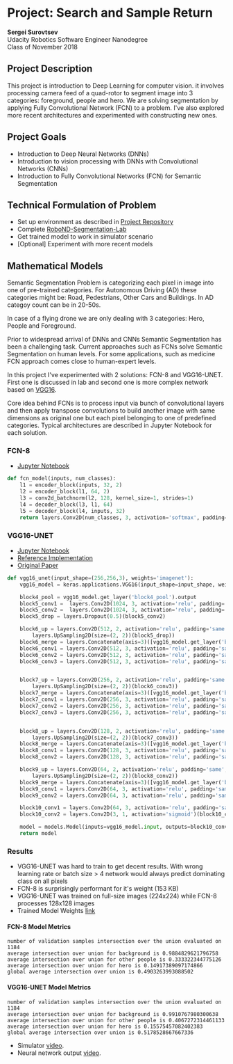 # Project: Search and Sample Return

**Sergei Surovtsev**
<br/>
Udacity Robotics Software Engineer Nanodegree
<br/>
Class of November 2018

## Project Description

This project is introduction to Deep Learning for computer vision. it involves processing camera feed of a quad-rotor to segment image into 3 categories: foreground, people and hero. We are solving segmentation by applying Fully Convolutional Network (FCN) to a problem. I've also explored more recent architectures and experimented with constructing new ones.

## Project Goals

* Introduction to Deep Neural Networks (DNNs)
* Introduction to vision processing with DNNs with Convolutional Networks (CNNs)
* Introduction to Fully Convolutional Networks (FCN) for Semantic Segmentation 

## Technical Formulation of Problem 

* Set up environment as described in [Project Repository](https://github.com/cwiz/RoboND-DeepLearning-Project)
* Complete [RoboND-Segmentation-Lab](https://github.com/udacity/RoboND-Segmentation-Lab)
* Get trained model to work in simulator scenario
* [Optional] Experiment with more recent models

## Mathematical Models

Semantic Segmentation Problem is categorizing each pixel in image into one of pre-trained categories. For Autonomous Driving (AD) these categories might be: Road, Pedestrians, Other Cars and Buildings. In AD categoy count can be in 20-50s.

In case of a flying drone we are only dealing with 3 categories: Hero, People and Foreground.

Prior to widespread arrival of DNNs and CNNs Semantic Segmentation has been a challenging task. Current approaches such as FCNs solve Semantic Segmentation on human levels. For some applications, such as medicine FCN approach comes close to human-expert levels.

In this project I've experimented with 2 solutions: FCN-8 and VGG16-UNET. First one is discussed in lab and second one is more complex network based on [VGG16](https://neurohive.io/en/popular-networks/vgg16/).

Core idea behind FCNs is to process input via bunch of convolutional layers and then apply transpose convolutions to build another image with same dimensions as original one but each pixel belonging to one of predefined categories. Typical architectures are described in Jupyter Notebook for each solution.

### FCN-8

* [Jupyter Notebook](https://github.com/cwiz/RoboND-Segmentation-Lab/blob/master/code/segmentation_lab.ipynb)

```python
def fcn_model(inputs, num_classes):
    l1 = encoder_block(inputs, 32, 2)
    l2 = encoder_block(l1, 64, 2)
    l3 = conv2d_batchnorm(l2, 128, kernel_size=1, strides=1)
    l4 = decoder_block(l3, l1, 64)
    l5 = decoder_block(l4, inputs, 32)
    return layers.Conv2D(num_classes, 3, activation='softmax', padding='same')(l5)
```

### VGG16-UNET

* [Jupyter Notebook](https://github.com/cwiz/RoboND-Segmentation-Lab/blob/master/code/segmentation_lab-vgg16-unet.ipynb)
* [Reference Implementation](https://github.com/HLearning/unet_keras)
* [Original Paper](https://arxiv.org/abs/1505.04597)

```python
def vgg16_unet(input_shape=(256,256,3), weights='imagenet'):
    vgg16_model = keras.applications.VGG16(input_shape=input_shape, weights=weights, include_top=False)

    block4_pool = vgg16_model.get_layer('block4_pool').output
    block5_conv1 =  layers.Conv2D(1024, 3, activation='relu', padding='same', kernel_initializer='he_normal')(block4_pool)
    block5_conv2 =  layers.Conv2D(1024, 3, activation='relu', padding='same', kernel_initializer='he_normal')(block5_conv1)
    block5_drop = layers.Dropout(0.5)(block5_conv2)

    block6_up = layers.Conv2D(512, 2, activation='relu', padding='same', kernel_initializer='he_normal')(
        layers.UpSampling2D(size=(2, 2))(block5_drop))
    block6_merge = layers.Concatenate(axis=3)([vgg16_model.get_layer('block4_conv3').output, block6_up])
    block6_conv1 = layers.Conv2D(512, 3, activation='relu', padding='same', kernel_initializer='he_normal')(block6_merge)
    block6_conv2 = layers.Conv2D(512, 3, activation='relu', padding='same', kernel_initializer='he_normal')(block6_conv1)
    block6_conv3 = layers.Conv2D(512, 3, activation='relu', padding='same', kernel_initializer='he_normal')(block6_conv2)


    block7_up = layers.Conv2D(256, 2, activation='relu', padding='same', kernel_initializer='he_normal')(
        layers.UpSampling2D(size=(2, 2))(block6_conv3))
    block7_merge = layers.Concatenate(axis=3)([vgg16_model.get_layer('block3_conv3').output, block7_up])
    block7_conv1 = layers.Conv2D(256, 3, activation='relu', padding='same', kernel_initializer='he_normal')(block7_merge)
    block7_conv2 = layers.Conv2D(256, 3, activation='relu', padding='same', kernel_initializer='he_normal')(block7_conv1)
    block7_conv3 = layers.Conv2D(256, 3, activation='relu', padding='same', kernel_initializer='he_normal')(block7_conv2)


    block8_up = layers.Conv2D(128, 2, activation='relu', padding='same', kernel_initializer='he_normal')(
        layers.UpSampling2D(size=(2, 2))(block7_conv3))
    block8_merge = layers.Concatenate(axis=3)([vgg16_model.get_layer('block2_conv2').output, block8_up])
    block8_conv1 = layers.Conv2D(128, 3, activation='relu', padding='same', kernel_initializer='he_normal')(block8_merge)
    block8_conv2 = layers.Conv2D(128, 3, activation='relu', padding='same', kernel_initializer='he_normal')(block8_conv1)

    block9_up = layers.Conv2D(64, 2, activation='relu', padding='same', kernel_initializer='he_normal')(
        layers.UpSampling2D(size=(2, 2))(block8_conv2))
    block9_merge = layers.Concatenate(axis=3)([vgg16_model.get_layer('block1_conv2').output, block9_up])
    block9_conv1 = layers.Conv2D(64, 3, activation='relu', padding='same', kernel_initializer='he_normal')(block9_merge)
    block9_conv2 = layers.Conv2D(64, 3, activation='relu', padding='same', kernel_initializer='he_normal')(block9_conv1)

    block10_conv1 = layers.Conv2D(64, 3, activation='relu', padding='same', kernel_initializer='he_normal')(block9_conv2)
    block10_conv2 = layers.Conv2D(3, 1, activation='sigmoid')(block10_conv1)

    model = models.Model(inputs=vgg16_model.input, outputs=block10_conv2)
    return model
```

### Results

* VGG16-UNET was hard to train to get decent results. With wrong learning rate or batch size > 4 network would always predict dominating class on all pixels
* FCN-8 is surprisingly performant for it's weight (153 KB)
* VGG16-UNET was trained on full-size images (224x224) while FCN-8 processes 128x128 images
* Trained Model Weights [link](https://drive.google.com/open?id=1-k1X1IIjrWK1vunAJ9yvbGzLIYPGRax9)

#### FCN-8 Model Metrics

```
number of validation samples intersection over the union evaluated on 1184
average intersection over union for background is 0.9884829621796758
average intersection over union for other people is 0.333322344775126
average intersection over union for hero is 0.14917389097174866
global average intersection over union is 0.4903263993088502
```

#### VGG16-UNET Model Metrics

```
number of validation samples intersection over the union evaluated on 1184
average intersection over union for background is 0.9910767980300638
average intersection over union for other people is 0.4067272314461133
average intersection over union for hero is 0.15575457082402383
global average intersection over union is 0.5178528667667336
```

* Simulator [video](https://youtu.be/OMV4EAk9bng).
* Neural network output [video](https://www.youtube.com/watch?v=aP7xrh_0_5s&feature=youtu.beg).
